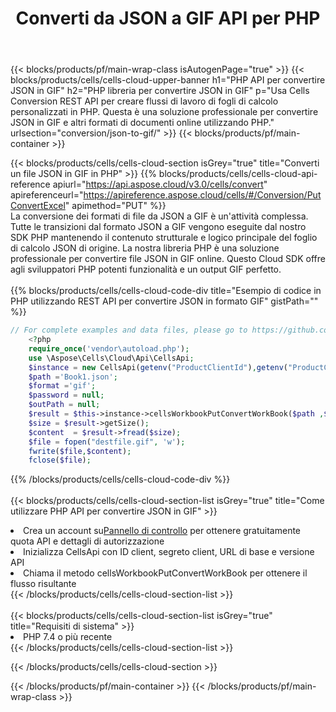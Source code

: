 ﻿---
title:  Converti da JSON a GIF API per PHP
description: Utilizzo di Aspose.Cells Cloud SDK per PHP per convertire il file in formato JSON in un file in formato GIF.
url: /it/php/conversion/json-to-gif/
---
{{< blocks/products/pf/main-wrap-class isAutogenPage="true" >}}
{{< blocks/products/cells/cells-cloud-upper-banner h1="PHP API per convertire JSON in GIF" h2="PHP libreria per convertire JSON in GIF" p="Usa Cells Conversion REST API per creare flussi di lavoro di fogli di calcolo personalizzati in PHP. Questa è una soluzione professionale per convertire JSON in GIF e altri formati di documenti online utilizzando PHP." urlsection="conversion/json-to-gif/" >}}
{{< blocks/products/pf/main-container >}}

{{< blocks/products/cells/cells-cloud-section isGrey="true" title="Converti un file JSON in GIF in PHP" >}}
{{% blocks/products/cells/cells-cloud-api-reference apiurl="https://api.aspose.cloud/v3.0/cells/convert" apireferenceurl="https://apireference.aspose.cloud/cells/#/Conversion/PutConvertExcel" apimethod="PUT" %}}
<br/>
La conversione dei formati di file da JSON a GIF è un'attività complessa. Tutte le transizioni dal formato JSON a GIF vengono eseguite dal nostro SDK PHP mantenendo il contenuto strutturale e logico principale del foglio di calcolo JSON di origine. La nostra libreria PHP è una soluzione professionale per convertire file JSON in GIF online. Questo Cloud SDK offre agli sviluppatori PHP potenti funzionalità e un output GIF perfetto.
<br/>
<br/>
{{% blocks/products/cells/cells-cloud-code-div title="Esempio di codice in PHP utilizzando REST API per convertire JSON in formato GIF" gistPath="" %}}
 
```php
// For complete examples and data files, please go to https://github.com/aspose-cells-cloud/aspose-cells-cloud-php/
    <?php
    require_once('vendor\autoload.php');
    use \Aspose\Cells\Cloud\Api\CellsApi;
    $instance = new CellsApi(getenv("ProductClientId"),getenv("ProductClientSecret"));
    $path ='Book1.json';    
    $format ='gif';
    $password = null;
    $outPath = null;      
    $result = $this->instance->cellsWorkbookPutConvertWorkBook($path ,$format, $password,  $outPath);
    $size = $result->getSize();
    $content  = $result->fread($size);
    $file = fopen("destfile.gif", 'w');
    fwrite($file,$content);
    fclose($file);
```
 
{{% /blocks/products/cells/cells-cloud-code-div %}}
<br/>
<br/>
{{< blocks/products/cells/cells-cloud-section-list isGrey="true" title="Come utilizzare PHP API per convertire JSON in GIF" >}}
<li> Crea un account su<a href="https://dashboard.aspose.cloud/">Pannello di controllo</a> per ottenere gratuitamente quota API e dettagli di autorizzazione</li>
<li>Inizializza CellsApi con ID client, segreto client, URL di base e versione API</li>
<li>Chiama il metodo cellsWorkbookPutConvertWorkBook per ottenere il flusso risultante</li>
{{< /blocks/products/cells/cells-cloud-section-list >}}
<br/>
<br/>
{{< blocks/products/cells/cells-cloud-section-list isGrey="true" title="Requisiti di sistema" >}}
<li>PHP 7.4 o più recente</li>
{{< /blocks/products/cells/cells-cloud-section-list >}}

{{< /blocks/products/cells/cells-cloud-section >}}

{{< /blocks/products/pf/main-container >}}
{{< /blocks/products/pf/main-wrap-class >}}

